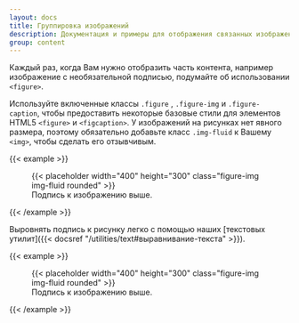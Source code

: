 ```yaml
---
layout: docs
title: Группировка изображений
description: Документация и примеры для отображения связанных изображений и текста с помощью компонента figure в Bootstrap.
group: content
---
```


Каждый раз, когда Вам нужно отобразить часть контента, например изображение с необязательной подписью, подумайте об использовании `<figure>`.

Используйте включенные классы `.figure` , `.figure-img` и `.figure-caption`, чтобы предоставить некоторые базовые стили для элементов HTML5 `<figure>` и `<figcaption>`. У изображений на рисунках нет явного размера, поэтому обязательно добавьте класс `.img-fluid` к Вашему `<img>`, чтобы сделать его отзывчивым.

{{< example >}}
<figure class="figure">
  {{< placeholder width="400" height="300" class="figure-img img-fluid rounded" >}}
  <figcaption class="figure-caption">Подпись к изображению выше.</figcaption>
</figure>
{{< /example >}}

Выровнять подпись к рисунку легко с помощью наших [текстовых утилит]({{< docsref "/utilities/text#выравнивание-текста" >}}).

{{< example >}}
<figure class="figure">
  {{< placeholder width="400" height="300" class="figure-img img-fluid rounded" >}}
  <figcaption class="figure-caption text-right">Подпись к изображению выше.</figcaption>
</figure>
{{< /example >}}
